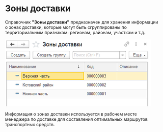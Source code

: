 # Зоны доставки

Справочник **"Зоны доставки"** предназначен для хранения информации о зонах доставки, которые могут быть сгруппированы по территориальным признакам: регионам, районам, участкам и т.д.

![2020-05-28_1617](ZoneOfDelivery.assets/2020-05-28_1617.png)

Информация о зонах доставки используется в рабочем месте менеджера по доставке для составления оптимальных маршрутов транспортных средств.
